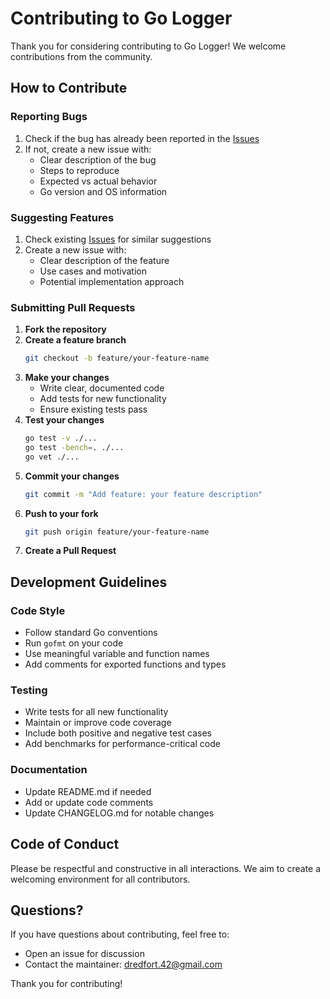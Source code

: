 # Contributing to Go Logger

Thank you for considering contributing to Go Logger! We welcome contributions from the community.

## How to Contribute

### Reporting Bugs

1. Check if the bug has already been reported in the [Issues](https://github.com/dredfort42/go_logger/issues)
2. If not, create a new issue with:
    - Clear description of the bug
    - Steps to reproduce
    - Expected vs actual behavior
    - Go version and OS information

### Suggesting Features

1. Check existing [Issues](https://github.com/dredfort42/go_logger/issues) for similar suggestions
2. Create a new issue with:
    - Clear description of the feature
    - Use cases and motivation
    - Potential implementation approach

### Submitting Pull Requests

1. **Fork the repository**
2. **Create a feature branch**
    ```bash
    git checkout -b feature/your-feature-name
    ```
3. **Make your changes**
    - Write clear, documented code
    - Add tests for new functionality
    - Ensure existing tests pass
4. **Test your changes**
    ```bash
    go test -v ./...
    go test -bench=. ./...
    go vet ./...
    ```
5. **Commit your changes**
    ```bash
    git commit -m "Add feature: your feature description"
    ```
6. **Push to your fork**
    ```bash
    git push origin feature/your-feature-name
    ```
7. **Create a Pull Request**

## Development Guidelines

### Code Style

-   Follow standard Go conventions
-   Run `gofmt` on your code
-   Use meaningful variable and function names
-   Add comments for exported functions and types

### Testing

-   Write tests for all new functionality
-   Maintain or improve code coverage
-   Include both positive and negative test cases
-   Add benchmarks for performance-critical code

### Documentation

-   Update README.md if needed
-   Add or update code comments
-   Update CHANGELOG.md for notable changes

## Code of Conduct

Please be respectful and constructive in all interactions. We aim to create a welcoming environment for all contributors.

## Questions?

If you have questions about contributing, feel free to:

-   Open an issue for discussion
-   Contact the maintainer: [dredfort.42@gmail.com](mailto:dredfort.42@gmail.com)

Thank you for contributing!
